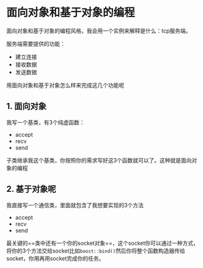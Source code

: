 # 面向对象和基于对象的编程

面向对象和基于对象的编程风格，我会用一个实例来解释是什么：tcp服务端。

服务端需要提供的功能：

- 建立连接
- 接收数据
- 发送数据

用面向对象和基于对象怎么样来完成这几个功能呢

## 1. 面向对象

我写一个基类，有3个纯虚函数：

- accept
- recv
- send

子类继承我这个基类，你按照你的需求写好这3个函数就可以了。这种就是面向对象的编程



## 2. 基于对象呢

我直接写一个通信类，里面就包含了我想要实现的3个方法

- accept
- recv
- send

最关键的==类中还有一个你的socket对象==，这个socket你可以通过一种方式，将你的3个方法交给socket比如`boost::bind()`然后你将整个函数构造器传给socket，你用再用socket完成你的任务。